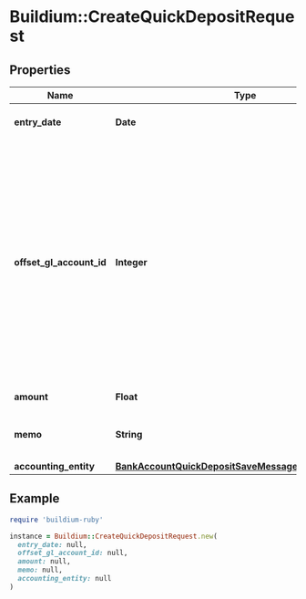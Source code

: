# Buildium::CreateQuickDepositRequest

## Properties

| Name | Type | Description | Notes |
| ---- | ---- | ----------- | ----- |
| **entry_date** | **Date** | Date the quick deposit was recorded. |  |
| **offset_gl_account_id** | **Integer** | Offsetting general ledger account identifier. The offsetting general ledger account acts as a label for this deposit. For instance, if you&#39;re depositing money collected from a washing machine, you might select the \&quot;Laundry income\&quot; account. |  |
| **amount** | **Float** | Amount to be deposited. |  |
| **memo** | **String** | Memo associated with the quick deposit. | [optional] |
| **accounting_entity** | [**BankAccountQuickDepositSaveMessageAccountingEntity**](BankAccountQuickDepositSaveMessageAccountingEntity.md) |  |  |

## Example

```ruby
require 'buildium-ruby'

instance = Buildium::CreateQuickDepositRequest.new(
  entry_date: null,
  offset_gl_account_id: null,
  amount: null,
  memo: null,
  accounting_entity: null
)
```

